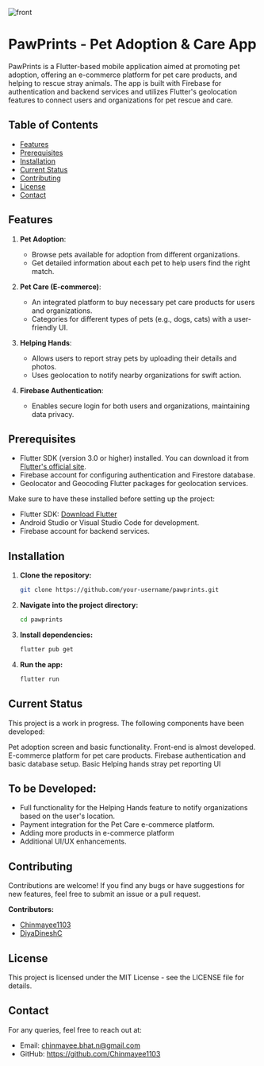 ![front](https://github.com/user-attachments/assets/270f7944-2f9e-44e1-902d-dfa7332ed2ea)
# PawPrints - Pet Adoption & Care App

PawPrints is a Flutter-based mobile application aimed at promoting pet adoption, offering an e-commerce platform for pet care products, and helping to rescue stray animals. The app is built with Firebase for authentication and backend services and utilizes Flutter's geolocation features to connect users and organizations for pet rescue and care.

## Table of Contents
- [Features](#features)
- [Prerequisites](#prerequisites)
- [Installation](#installation)
- [Current Status](#current-status)
- [Contributing](#contributing)
- [License](#license)
- [Contact](#contact)

## Features
1. **Pet Adoption**: 
   - Browse pets available for adoption from different organizations.
   - Get detailed information about each pet to help users find the right match.
   
2. **Pet Care (E-commerce)**:
   - An integrated platform to buy necessary pet care products for users and organizations.
   - Categories for different types of pets (e.g., dogs, cats) with a user-friendly UI.
   
3. **Helping Hands**:
   - Allows users to report stray pets by uploading their details and photos.
   - Uses geolocation to notify nearby organizations for swift action.
   
4. **Firebase Authentication**:
   - Enables secure login for both users and organizations, maintaining data privacy.

## Prerequisites
- Flutter SDK (version 3.0 or higher) installed. You can download it from [Flutter's official site](https://flutter.dev).
- Firebase account for configuring authentication and Firestore database.
- Geolocator and Geocoding Flutter packages for geolocation services.
  
Make sure to have these installed before setting up the project:
- Flutter SDK: [Download Flutter](https://flutter.dev/docs/get-started/install)
- Android Studio or Visual Studio Code for development.
- Firebase account for backend services.

## Installation

1. **Clone the repository:**
   ```bash
   git clone https://github.com/your-username/pawprints.git

2. **Navigate into the project directory:**
   ```bash 
   cd pawprints

3. **Install dependencies:**
   ```bash
   flutter pub get

4. **Run the app:**
   ```bash
   flutter run

## Current Status
This project is a work in progress. The following components have been developed:

Pet adoption screen and basic functionality.
Front-end is almost developed.
E-commerce platform for pet care products.
Firebase authentication and basic database setup.
Basic Helping hands stray pet reporting UI

## To be Developed:

- Full functionality for the Helping Hands feature to notify organizations based on the user's location.
- Payment integration for the Pet Care e-commerce platform.
- Adding more products in e-commerce platform
- Additional UI/UX enhancements.


## Contributing

Contributions are welcome! If you find any bugs or have suggestions for new features, feel free to submit an issue or a pull request.

**Contributors:**
- [Chinmayee1103](https://github.com/Chinmayee1103)
- [DiyaDineshC](https://github.com/DiyaDineshC)

## License
This project is licensed under the MIT License - see the LICENSE file for details.

## Contact
For any queries, feel free to reach out at:

- Email: chinmayee.bhat.n@gmail.com
- GitHub: https://github.com/Chinmayee1103


